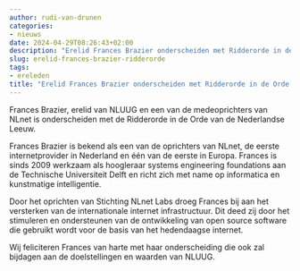 ```yaml
---
author: rudi-van-drunen
categories:
- nieuws
date: 2024-04-29T08:26:43+02:00
description: "Erelid Frances Brazier onderscheiden met Ridderorde in de Orde van de Nederlandse Leeuw"
slug: erelid-frances-brazier-ridderorde
tags:
- ereleden
title: "Erelid Frances Brazier onderscheiden met Ridderorde in de Orde van de Nederlandse Leeuw"
---
```


Frances Brazier, erelid van NLUUG en een van de medeoprichters van NLnet is onderscheiden met de Ridderorde in de Orde van de Nederlandse Leeuw.

Frances Brazier is bekend als een van de oprichters van NLnet, de eerste internetprovider in Nederland en één van de eerste in Europa. Frances is sinds 2009 werkzaam als hoogleraar systems engineering foundations aan de Technische Universiteit Delft en richt zich met name op informatica en kunstmatige intelligentie.

Door het oprichten van Stichting NLnet Labs droeg Frances bij aan het versterken van de internationale internet infrastructuur. Dit deed zij door het stimuleren en ondersteunen van de ontwikkeling van open source software die gebruikt wordt voor de basis van het hedendaagse internet.

Wij feliciteren Frances van harte met haar onderscheiding die ook zal bijdagen aan de doelstellingen en waarden van NLUUG.
